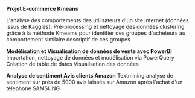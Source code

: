 **Projet E-commerce Kmeans**

L'analyse des comportements des utilisateurs d'un site internet (données issus de Kaggles):
Pré-processing et nettoyage des données
clustering grâce à la méthode Kmeams pour identifier des groupes d'acheteurs au comportement similaire
descriptif de ces groupes

**Modélisation et Visualisation de données de vente avec PowerBI**
Importation, nettoyage de données et modélisation via PowerQuery Création de table de dates Visualisation des données


**Analyse de sentiment Avis clients Amazon**
Textmining analyse de sentiment sur près de 5000 avis laissés sur Amazon après l'achat d'un téléphone SAMSUNG
